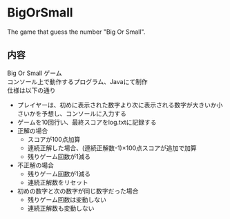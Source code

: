 # BigOrSmall
The game that guess the number "Big Or Small".

## 内容
Big Or Small ゲーム<br>
コンソール上で動作するプログラム、Javaにて制作<br>
仕様は以下の通り
- プレイヤーは、初めに表示された数字より次に表示される数字が大きいか小さいかを予想し、コンソールに入力する
- ゲームを10回行い、最終スコアをlog.txtに記録する
- 正解の場合
  - スコアが100点加算
  - 連続正解した場合、(連続正解数-1)×100点スコアが追加で加算
  - 残りゲーム回数が1減る
- 不正解の場合
  - 残りゲーム回数が1減る
  - 連続正解数をリセット
- 初めの数字と次の数字が同じ数字だった場合
  - 残りゲーム回数は変動しない
  - 連続正解数も変動しない
